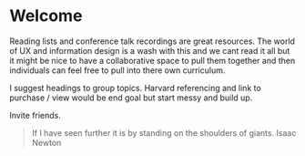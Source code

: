 # Welcome
Reading lists and conference talk recordings are great resources. The world of UX and information design is a wash with this and we cant read it all but it might be nice to have a collaborative space to pull them together and then individuals can feel free to pull into there own curriculum.

I suggest headings to group topics. Harvard referencing and link to purchase / view would be end goal but start messy and build up.

Invite friends.

> If I have seen further it is by standing on the shoulders of giants. Isaac Newton 
